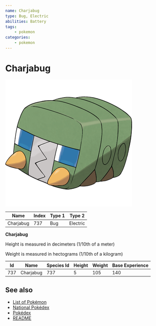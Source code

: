```yaml
---
name: Charjabug
type: Bug, Electric
abilities: Battery
tags:
    - pokemon
categories:
    - pokemon
---
```


# Charjabug


![Charjabug](images/737.png)

| **Name** | **Index** | **Type 1** | **Type 2** |
|----|----|----|----|
| Charjabug | 737 | Bug | Electric  |

**Charjabug** 


Height is measured in decimeters (1/10th of a meter)

Weight is measured in hectograms (1/10th of a kilogram)

| **Id** | **Name** | **Species Id** | **Height** | **Weight** | **Base Experience** |
|--------|----------|----------------|------------|------------|---------------------|
| 737 | Charjabug | 737 | 5 | 105 | 140 |


## See also

- [List of Pokémon](../pokemon.md)
- [National Pokédex](../national_pokedex.md)
- [Pokédex](../pokedex.md)
- [README](../README.md)
